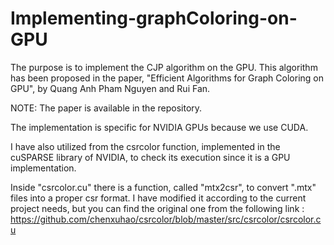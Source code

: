 # Implementing-graphColoring-on-GPU

The purpose is to implement the CJP algorithm on the GPU. This algorithm has been proposed in the paper, "Efficient Algorithms for Graph Coloring on GPU", by Quang Anh Pham Nguyen and Rui Fan.

NOTE: The paper is available in the repository. 

The implementation is specific for NVIDIA GPUs because we use CUDA.

I have also utilized from the csrcolor function, implemented in the cuSPARSE library of NVIDIA, to check its execution since it is a GPU implementation.

Inside "csrcolor.cu" there is a function, called "mtx2csr", to convert ".mtx" files into a proper csr format. I have modified it according to the current project needs, but you can find the original one from the following link : https://github.com/chenxuhao/csrcolor/blob/master/src/csrcolor/csrcolor.cu
